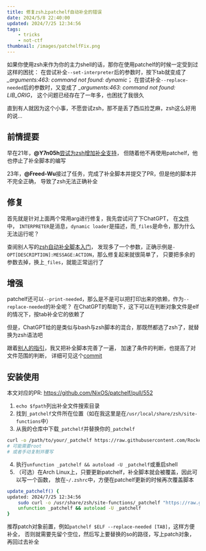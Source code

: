 ```yaml
---
title: 修复zsh上patchelf自动补全的错误
date: 2024/5/8 22:40:00
updated: 2024/7/25 12:34:56
tags:
    - tricks
    - not-ctf
thumbnail: /images/patchelfFix.png
---
```


<!--excerpt-->

如果你使用zsh来作为你的主力shell的话，那你在使用patchelf的时候一定受到过这样的困扰：
在尝试补全`--set-interpreter`后的参数时，按下tab就变成了 *_arguments:463: command not found: dynamic*；
在尝试补全`--replace-needed`后的参数时，又变成了 *_arguments:463: command not found: LIB_ORIG*，
这个问题已经存在了一年多，也困扰了我很久

直到有人就因为这个小事，不愿尝试zsh，那不是丢了西瓜捡芝麻，zsh这么好用的说...

## 前情提要

早在21年，**@Y7n05h**[尝试为zsh增加补全支持](https://github.com/NixOS/patchelf/issues/310)，
但随着他不再使用patchelf，他也停止了补全脚本的编写

23年，**@Freed-Wu**接过了任务，完成了补全脚本并提交了PR，但是他的脚本并不完全正确，
导致了zsh无法正确补全

## 修复

首先就是针对上面两个常用arg进行修复，我先尝试问了下ChatGPT，
在[文件](https://github.com/NixOS/patchelf/blob/master/completions/zsh/_patchelf#L5)中，
`INTERPRETER`是消息，`dynamic loader`是描述，而`_files`是命令，那为什么无法运行呢？

查阅别人写的[zsh自动补全脚本入门](https://chuquan.me/2020/10/02/zsh-completion-tutorial/)，
发现多了一个参数，正确示例是`-OPT[DESCRIPTION]:MESSAGE:ACTION`，那么修复起来就很简单了，
只要把多余的参数去掉，换上`_files`，就能正常运行了

## 增强

patchelf还可以`--print-needed`，那么是不是可以把打印出来的依赖，作为`--replace-needed`的补全呢？
在ChatGPT的帮助下，这下可以在判断对象文件是elf的情况下，按tab补全它的依赖了

但是，ChatGPT给的是类似与bash与zsh脚本的混合，那既然都选了zsh了，就替换为zsh语法吧

跟着[别人的指引](https://github.com/goreliu/zshguide)，我又把补全脚本完善了一遍，
加速了条件的判断，也提高了对文件范围的判断，
详细可见这个[commit](https://github.com/RocketMaDev/patchelf/commit/61a49b905c2eb329848349dc8c0eb6c5fa873aa7)

## 安装使用

本文对应的PR: https://github.com/NixOS/patchelf/pull/552
1. `echo $fpath`列出补全文件搜索目录
2. 找到`_patchelf`文件所在位置（如在我这里是在`/usr/local/share/zsh/site-functions`中）
3. 从我的仓库中下载`_patchelf`并替换你的`_patchelf`
```sh
curl -o /path/to/your/_patchelf https://raw.githubusercontent.com/RocketMaDev/patchelf/master/completions/zsh/_patchelf
# 可能需要root
# 或者手动复制并覆写
```
4. 执行`unfunction _patchelf && autoload -U _patchelf`或重启shell
5. （可选）在Arch Linux上，只要更新patchelf，补全脚本就会被覆盖，因此可以写一个函数，
放在`~/.zshrc`中，方便在patchelf更新的时候再次覆盖脚本
```zsh
update_patchelf() {
updated: 2024/7/25 12:34:56
    sudo curl -o /usr/share/zsh/site-functions/_patchelf "https://raw.githubusercontent.com/RocketMaDev/patchelf/master/completions/zsh/_patchelf"
    unfunction _patchelf && autoload -U _patchelf
}
```
推荐patch对象前置，例如`patchelf $ELF --replace-needed [TAB]`，这样方便补全，
否则就需要先留个空位，然后写上要替换的so的路径，写上patch对象，再回过去补全

